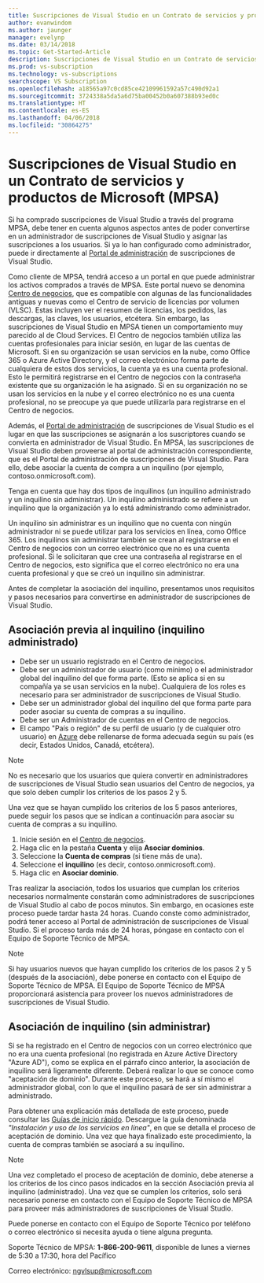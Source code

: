 ```yaml
---
title: Suscripciones de Visual Studio en un Contrato de servicios y productos de Microsoft (MPSA) | Microsoft Docs
author: evanwindom
ms.author: jaunger
manager: evelynp
ms.date: 03/14/2018
ms.topic: Get-Started-Article
description: Suscripciones de Visual Studio en un Contrato de servicios y productos de Microsoft (MPSA)
ms.prod: vs-subscription
ms.technology: vs-subscriptions
searchscope: VS Subscription
ms.openlocfilehash: a18565a97c0cd85ce42109961592a57c490d92a1
ms.sourcegitcommit: 3724338a5da5a6d75ba00452b0a607388b93ed0c
ms.translationtype: HT
ms.contentlocale: es-ES
ms.lasthandoff: 04/06/2018
ms.locfileid: "30864275"
---
```

# <a name="visual-studio-subscriptions-in-a-microsoft-products-and-services-agreement-mpsa"></a>Suscripciones de Visual Studio en un Contrato de servicios y productos de Microsoft (MPSA)

Si ha comprado suscripciones de Visual Studio a través del programa MPSA, debe tener en cuenta algunos aspectos antes de poder convertirse en un administrador de suscripciones de Visual Studio y asignar las suscripciones a los usuarios. Si ya lo han configurado como administrador, puede ir directamente al [Portal de administración](https://manage.visualstudio.com/) de suscripciones de Visual Studio. 

Como cliente de MPSA, tendrá acceso a un portal en que puede administrar los activos comprados a través de MPSA. Este portal nuevo se denomina [Centro de negocios](https://businessaccount.microsoft.com/), que es compatible con algunas de las funcionalidades antiguas y nuevas como el Centro de servicio de licencias por volumen (VLSC). Estas incluyen ver el resumen de licencias, los pedidos, las descargas, las claves, los usuarios, etcétera. Sin embargo, las suscripciones de Visual Studio en MPSA tienen un comportamiento muy parecido al de Cloud Services. El Centro de negocios también utiliza las cuentas profesionales para iniciar sesión, en lugar de las cuentas de Microsoft. Si en su organización se usan servicios en la nube, como Office 365 o Azure Active Directory, y el correo electrónico forma parte de cualquiera de estos dos servicios, la cuenta ya es una cuenta profesional. Esto le permitirá registrarse en el Centro de negocios con la contraseña existente que su organización le ha asignado. Si en su organización no se usan los servicios en la nube y el correo electrónico no es una cuenta profesional, no se preocupe ya que puede utilizarla para registrarse en el Centro de negocios.

Además, el [Portal de administración](https://manage.visualstudio.com/) de suscripciones de Visual Studio es el lugar en que las suscripciones se asignarán a los suscriptores cuando se convierta en administrador de Visual Studio. En MPSA, las suscripciones de Visual Studio deben proveerse al portal de administración correspondiente, que es el Portal de administración de suscripciones de Visual Studio. Para ello, debe asociar la cuenta de compra a un inquilino (por ejemplo, contoso.onmicrosoft.com). 

Tenga en cuenta que hay dos tipos de inquilinos (un inquilino administrado y un inquilino sin administrar). Un inquilino administrado se refiere a un inquilino que la organización ya lo está administrando como administrador. 

Un inquilino sin administrar es un inquilino que no cuenta con ningún administrador ni se puede utilizar para los servicios en línea, como Office 365. Los inquilinos sin administrar también se crean al registrarse en el Centro de negocios con un correo electrónico que no es una cuenta profesional. Si le solicitaran que cree una contraseña al registrarse en el Centro de negocios, esto significa que el correo electrónico no era una cuenta profesional y que se creó un inquilino sin administrar.

Antes de completar la asociación del inquilino, presentamos unos requisitos y pasos necesarios para convertirse en administrador de suscripciones de Visual Studio.

## <a name="pre-tenant-association-managed-tenant"></a>Asociación previa al inquilino (inquilino administrado)
-   Debe ser un usuario registrado en el Centro de negocios.
-   Debe ser un administrador de usuario (como mínimo) o el administrador global del inquilino del que forma parte. (Esto se aplica si en su compañía ya se usan servicios en la nube). Cualquiera de los roles es necesario para ser administrador de suscripciones de Visual Studio.
-   Debe ser un administrador global del inquilino del que forma parte para poder asociar su cuenta de compras a su inquilino.
-   Debe ser un Administrador de cuentas en el Centro de negocios.
-   El campo "País o región" de su perfil de usuario (y de cualquier otro usuario) en [Azure](https://portal.azure.com/) debe rellenarse de forma adecuada según su país (es decir, Estados Unidos, Canadá, etcétera). 

> [!NOTE]
> No es necesario que los usuarios que quiera convertir en administradores de suscripciones de Visual Studio sean usuarios del Centro de negocios, ya que solo deben cumplir los criterios de los pasos 2 y 5.

Una vez que se hayan cumplido los criterios de los 5 pasos anteriores, puede seguir los pasos que se indican a continuación para asociar su cuenta de compras a su inquilino.
1.  Inicie sesión en el [Centro de negocios](https://businessaccount.microsoft.com/).
2.  Haga clic en la pestaña **Cuenta** y elija **Asociar dominios**.
3.  Seleccione la **Cuenta de compras** (si tiene más de una).
4.  Seleccione el **inquilino** (es decir, contoso.onmicrosoft.com).
5.  Haga clic en **Asociar dominio**.

Tras realizar la asociación, todos los usuarios que cumplan los criterios necesarios normalmente constarán como administradores de suscripciones de Visual Studio al cabo de pocos minutos. Sin embargo, en ocasiones este proceso puede tardar hasta 24 horas. Cuando conste como administrador, podrá tener acceso al Portal de administración de suscripciones de Visual Studio. Si el proceso tarda más de 24 horas, póngase en contacto con el Equipo de Soporte Técnico de MPSA.

> [!NOTE]
> Si hay usuarios nuevos que hayan cumplido los criterios de los pasos 2 y 5 (después de la asociación), debe ponerse en contacto con el Equipo de Soporte Técnico de MPSA. El Equipo de Soporte Técnico de MPSA proporcionará asistencia para proveer los nuevos administradores de suscripciones de Visual Studio.

## <a name="tenant-association-unmanaged"></a>Asociación de inquilino (sin administrar)

Si se ha registrado en el Centro de negocios con un correo electrónico que no era una cuenta profesional (no registrada en Azure Active Directory "Azure AD"), como se explica en el párrafo cinco anterior, la asociación de inquilino será ligeramente diferente. Deberá realizar lo que se conoce como "aceptación de dominio". Durante este proceso, se hará a sí mismo el administrador global, con lo que el inquilino pasará de ser sin administrar a administrado.

Para obtener una explicación más detallada de este proceso, puede consultar las [Guías de inicio rápido](https://www.microsoft.com/en-us/Licensing/existing-customer/business-center-training-and-resources.aspx). Descargue la guía denominada *"Instalación y uso de los servicios en línea"*, en que se detalla el proceso de aceptación de dominio. Una vez que haya finalizado este procedimiento, la cuenta de compras también se asociará a su inquilino.

> [!NOTE]
> Una vez completado el proceso de aceptación de dominio, debe atenerse a los criterios de los cinco pasos indicados en la sección Asociación previa al inquilino (administrado). Una vez que se cumplen los criterios, solo será necesario ponerse en contacto con el Equipo de Soporte Técnico de MPSA para proveer más administradores de suscripciones de Visual Studio.

Puede ponerse en contacto con el Equipo de Soporte Técnico por teléfono o correo electrónico si necesita ayuda o tiene alguna pregunta.

Soporte Técnico de MPSA: **1-866-200-9611**, disponible de lunes a viernes de 5:30 a 17:30, hora del Pacífico

Correo electrónico: ngvlsup@microsoft.com
